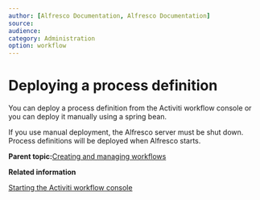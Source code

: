```yaml
---
author: [Alfresco Documentation, Alfresco Documentation]
source: 
audience: 
category: Administration
option: workflow
---
```


# Deploying a process definition

You can deploy a process definition from the Activiti workflow console or you can deploy it manually using a spring bean.

If you use manual deployment, the Alfresco server must be shut down. Process definitions will be deployed when Alfresco starts.

**Parent topic:**[Creating and managing workflows](../topics/wf-howto.md)

**Related information**  


[Starting the Activiti workflow console](../tasks/adminconsole-workflow-activiti-console.md)

